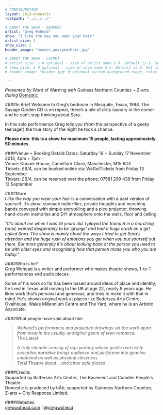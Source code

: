 ```yaml
---
# CONFIGURATION
layout: 2013-domestic
rootpath: "../../../"

# ABOUT THE SHOW - GENERIC
artist: "Greg Wohead"
show: "I like the way you wear your hair"
artist_size: 1
show_size: 3
header_image: "header_wearyourhair.jpg"

# ABOUT THE SHOW - LAYOUT
# artist_size: 1 # optional - size of artist name 1-5. Default is 1. Set longer names to lower values
# show_size: 2 # optional - size of show name 2-5. Default is 2. Set longer names to lower values
# header_image: "header.jpg" # optional custom background image, relative to current page

---
```

*Presented by* Word of Warning *with* Guiness Northern Counties + Z-arts       
*during* [Domestic](/current/2013-domestic/index.html)        

####In Brief
Welcome to Greg’s bedroom in Mesquite, Texas, 1998. The Savage Garden CD is on repeat, there’s a pile of dirty laundry in the corner and he can’t stop thinking about Sara.            
          
In this solo performance Greg tells you (from the perspective of a geeky teenager) the true story of the night he took a chance.            
               
**Please note: this is a show for maximum 15 people, lasting approximately 50 minutes.**        
         
####Venue + Booking Details
Dates: Saturday 16 + Sunday 17 November 2013, 4pm + 7pm        
Venue: Cooper House, Camelford Close, Manchester, M15 6DX   
Tickets: £6/4, can be booked online via: WeGotTickets from Friday 13 September    
Tickets: £6/4, can be reserved over the phone: 07581 299 439 from Friday 13 September    
      

####More      
*I like the way you wear your hair* is a conversation with a past version of yourself. It’s about stomach butterflies, private thoughts and marching bands conveyed with simple storytelling and a pico projector, throwing hand-drawn memories and DIY atmosphere onto the walls, floor and ceiling.

*"It's about me when I was 16 years old. I played the trumpet in a marching band, wanted desperately to be 'grunge' and had a huge crush on a girl called Sara. The show is mainly about the ways I tried to get Sara's attention and the huge rush of emotions you get when you put yourself out there. But more generally it's about looking back at the person you used to be with older eyes and recognising how that person made you who you are today."*       
            
####Who is he?    
Greg Wohead is a writer and performer who makes theatre shows, 1-to-1 performances and audio pieces.          
         
Some of his work so far has been based around ideas of place and identity; he lived in Texas until moving to the UK at age 22, nearly 8 years ago. He likes work that’s personal and generous, and tries to make it with that in mind. He's shown original work at places like Battersea Arts Centre, Ovalhouse, Wales Millennium Centre and The Yard, where he is an Artistic Associate.        
         
####What people have said about him       
>*Wohead’s performance and projected drawings set the work apart from most in the usually unoriginal genre of teen-romance.*<br>The Latest         
>         
>*A truly intimate coming of age journey whose gentle and richly evocative narrative brings audience and performer into genuine emotional as well as physical closeness.*<br>Total Theatre about  *...and other safe places*        
        
####Credits        
Supported by Battersea Arts Centre, The Basement and Camden People's Theatre.          
Domestic is produced by hÅb; supported by Guinness Northern Counties, Z-arts + City Response Limited.    
               
####Websites        
[gregwohead.com](http://http://gregwohead.com) | [@gregwohead](http://twitter.com/gregwohead)
